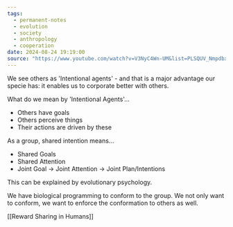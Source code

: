```yaml
---
tags:
  - permanent-notes
  - evolution 
  - society 
  - anthropology 
  - cooperation 
date: 2024-08-24 19:19:00
source: "https://www.youtube.com/watch?v=V3NyC4Wn-UM&list=PLSQUV_Nmpdbx2OoW1GJ7hq_9ePd2PfULv&index=1"
---
```


We see others as 'Intentional agents' - and that is a major advantage our specie has: it enables us to corporate better with others.

What do we mean by 'Intentional Agents'...

- Others have goals
- Others perceive things
- Their actions are driven by these

As a group, shared intention means...

- Shared Goals
- Shared Attention
- Joint Goal -> Joint Attention -> Joint Plan/Intentions

This can be explained by evolutionary psychology.

We have biological programming to conform to the group. We not only want to conform, we want to enforce the conformation to others as well.

[[Reward Sharing in Humans]]